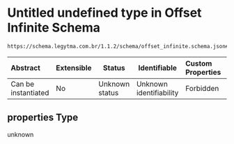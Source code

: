 # Untitled undefined type in Offset Infinite Schema

```txt
https://schema.legytma.com.br/1.1.2/schema/offset_infinite.schema.json#/properties
```




| Abstract            | Extensible | Status         | Identifiable            | Custom Properties | Additional Properties | Access Restrictions | Defined In                                                                                    |
| :------------------ | ---------- | -------------- | ----------------------- | :---------------- | --------------------- | ------------------- | --------------------------------------------------------------------------------------------- |
| Can be instantiated | No         | Unknown status | Unknown identifiability | Forbidden         | Allowed               | none                | [offset_infinite.schema.json\*](../schema/offset_infinite.schema.json) |

## properties Type

unknown
